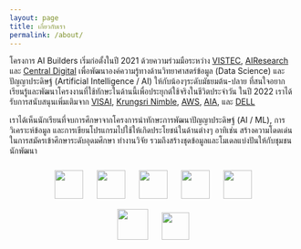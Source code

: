 ```yaml
---
layout: page
title: เกี่ยวกับเรา
permalink: /about/
---
```


โครงการ AI Builders เริ่มก่อตั้งในปี 2021 ด้วยความร่วมมือระหว่าง [VISTEC](https://www.vistec.ac.th/), [AIResearch](https://airesearch.in.th/) และ [Central Digital](https://central.tech) เพื่อพัฒนาองค์ความรู้ทางด้านวิทยาศาสตร์ข้อมูล (Data Science) และปัญญาประดิษฐ์ (Artificial Intelligence / AI) ให้กับน้องๆระดับมัธยมต้น-ปลาย ที่สนใจอยากเรียนรู้และพัฒนาโครงงานที่ใช้ทักษะในด้านนี้เพื่อประยุกต์ใช้จริงในชีวิตประจำวัน ในปี 2022 เราได้รับการสนับสนุนเพิ่มเติมจาก [VISAI](https://visai.ai/), [Krungsri Nimble](https://www.nimblebykrungsri.com/), [AWS](https://aws.amazon.com/), [AIA](https://www.aia.co.th/th/index.html), และ [DELL](https://www.dell.com/en-th)

เราได้เห็นนักเรียนที่จบการศึกษาจากโครงการนำทักษะการพัฒนาปัญญาประดิษฐ์ (AI / ML), การวิเคราะห์ข้อมูล และการเขียนโปรแกรมไปใช้ให้เกิดประโยชน์ในด้านต่างๆ อาทิเช่น สร้างความโดดเด่นในการสมัครเข้าศึกษาระดับอุดมศึกษา ทำงานวิจัย รวมถึงสร้างชุดข้อมูลและโมเดลแบ่งปันให้กับชุมชนนักพัฒนา

<style>
  p.sponsor-imgs {
    margin-top: 25px;
  }
  .row {
    margin-top: 15px;
    text-align: center;
  }
  .row > img {
    margin: 0px 10px;
  }
</style>

<p class="sponsor-imgs">
  <div class="row">
    <img src="{{ site.baseurl }}/images/vistec_logo.png"  height="50" />
    <img src="{{ site.baseurl }}/images/visai_logo.png"  height="50" />
    <img src="{{ site.baseurl }}/images/central_tech_logo.png"  height="50" />
    <img src="{{ site.baseurl }}/images/krungsri_nimble_logo.png"  height="50" />
    <img src="{{ site.baseurl }}/images/AWS_logo.png"  height="50" />
  </div>
  <div class="row">
    <img src="{{ site.baseurl }}/images/aia_logo.png"  height="54" />
    <img src="{{ site.baseurl }}/images/dell_tech_logo.png"  height="48.5" />
  </div>
</p>
